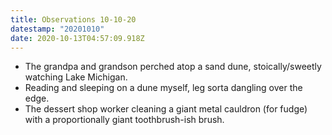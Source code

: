 ```yaml
---
title: Observations 10-10-20
datestamp: "20201010"
date: 2020-10-13T04:57:09.918Z
---
```

- The grandpa and grandson perched atop a sand dune, stoically/sweetly watching Lake Michigan.
- Reading and sleeping on a dune myself, leg sorta dangling over the edge.
- The dessert shop worker cleaning a giant metal cauldron (for fudge) with a proportionally giant toothbrush-ish brush.
